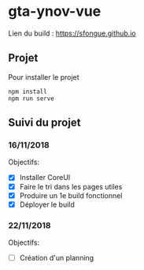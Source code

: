 # gta-ynov-vue
Lien du build : https://sfongue.github.io

## Projet
Pour installer le projet
```
npm install
npm run serve
```
## Suivi du projet

### 16/11/2018
Objectifs:
- [x] Installer CoreUI
- [x] Faire le tri dans les pages utiles
- [x] Produire un 1e build fonctionnel
- [x] Déployer le build

### 22/11/2018
Objectifs:
- [ ] Création d'un planning
